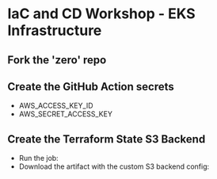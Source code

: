 # IaC and CD Workshop - EKS Infrastructure

## Fork the 'zero' repo

## Create the GitHub Action secrets
* AWS_ACCESS_KEY_ID
* AWS_SECRET_ACCESS_KEY

## Create the Terraform State S3 Backend
* Run the job: 
* Download the artifact with the custom S3 backend config:

